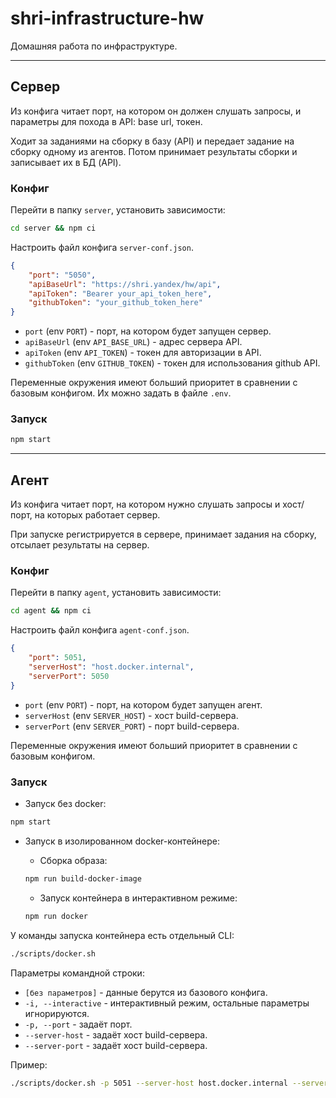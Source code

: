 # shri-infrastructure-hw

Домашняя работа по инфраструктуре.

---

## Сервер

Из конфига читает порт, на котором он должен слушать запросы, и параметры для похода в API: base url, токен.

Ходит за заданиями на сборку в базу (API) и передает задание на сборку одному из агентов. Потом принимает результаты сборки и записывает их в БД (API).

### Конфиг

Перейти в папку `server`, установить зависимости:

```bash
cd server && npm ci
```

Настроить файл конфига `server-conf.json`.

```json
{
    "port": "5050",
    "apiBaseUrl": "https://shri.yandex/hw/api",
    "apiToken": "Bearer your_api_token_here",
    "githubToken": "your_github_token_here"
}
```

-   `port` (env `PORT`) - порт, на котором будет запущен сервер.
-   `apiBaseUrl` (env `API_BASE_URL`) - адрес сервера API.
-   `apiToken` (env `API_TOKEN`) - токен для авторизации в API.
-   `githubToken` (env `GITHUB_TOKEN`) - токен для использования github API.

Переменные окружения имеют больший приоритет в сравнении с базовым конфигом. Их можно задать в файле `.env`.

### Запуск

```bash
npm start
```

---

## Агент

Из конфига читает порт, на котором нужно слушать запросы и хост/порт, на которых работает сервер.

При запуске регистрируется в сервере, принимает задания на сборку, отсылает результаты на сервер.

### Конфиг

Перейти в папку `agent`, установить зависимости:

```bash
cd agent && npm ci
```

Настроить файл конфига `agent-conf.json`.

```json
{
    "port": 5051,
    "serverHost": "host.docker.internal",
    "serverPort": 5050
}
```

-   `port` (env `PORT`) - порт, на котором будет запущен агент.
-   `serverHost` (env `SERVER_HOST`) - хост build-сервера.
-   `serverPort` (env `SERVER_PORT`) - порт build-сервера.

Переменные окружения имеют больший приоритет в сравнении с базовым конфигом.

### Запуск

-   Запуск без docker:

```bash
npm start
```

-   Запуск в изолированном docker-контейнере:

    -   Сборка образа:

    ```bash
    npm run build-docker-image
    ```

    -   Запуск контейнера в интерактивном режиме:

    ```bash
    npm run docker
    ```

У команды запуска контейнера есть отдельный CLI:

```bash
./scripts/docker.sh
```

Параметры командной строки:

-   `[без параметров]` - данные берутся из базового конфига.
-   `-i, --interactive` - интерактивный режим, остальные параметры игнорируются.
-   `-p, --port` - задаёт порт.
-   `--server-host` - задаёт хост build-сервера.
-   `--server-port` - задаёт хост build-сервера.

Пример:

```bash
./scripts/docker.sh -p 5051 --server-host host.docker.internal --server-port 5050
```
